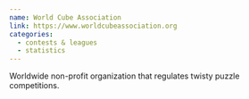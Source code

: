 ```yaml
---
name: World Cube Association
link: https://www.worldcubeassociation.org
categories:
  - contests & leagues
  - statistics
---
```


Worldwide non-profit organization that regulates twisty puzzle competitions.